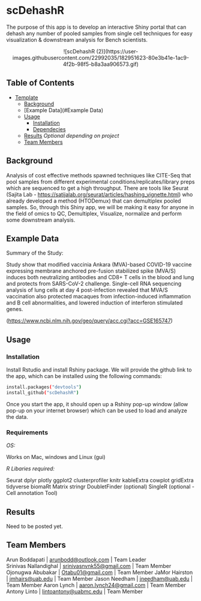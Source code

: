 # scDehashR
The purpose of this app is to develop an interactive Shiny portal that can dehash any number of pooled samples from single cell techniques for easy visualization & downstream analysis for Bench scientists.
 
<p align="center">
![scDehashR (2)](https://user-images.githubusercontent.com/22992035/182951623-80e3b41e-1ac9-4f2b-98f5-b8a3aa906573.gif)
</p>

## Table of Contents

- [Template](#team-repo-template)
    - [Background](#Background)
    - [Example Data](#Example Data)
    - [Usage](#usage)
        - [Installation](#installation)
        - [Dependecies](#requirements)
    - [Results](#results) _Optional depending on project_
    - [Team Members](#team-members)

## Background

Analysis of cost effective methods spawned techniques like CITE-Seq that pool samples from different experimental conditions/replicates/library preps which are sequenced to get a high throughput. There are tools like Seurat (Sajita Lab - https://satijalab.org/seurat/articles/hashing_vignette.html) who already developed a method (HTODemux) that can demultiplex pooled samples. So, through this Shiny app, we will be making it easy for anyone in the field of omics to QC, Demultiplex, Visualize, normalize and perform some downstream analysis.



## Example Data

Summary of the Study:

Study show that modified vaccinia Ankara (MVA)-based COVID-19 vaccine expressing membrane anchored pre-fusion stabilized spike (MVA/S) induces both neutralizing antibodies and CD8+ T cells in the blood and lung and protects from SARS-CoV-2 challenge. Single-cell RNA sequencing analysis of lung cells at day 4 post-infection revealed that MVA/S vaccination also protected macaques from infection-induced inflammation and B cell abnormalities, and lowered induction of interferon stimulated genes.

(https://www.ncbi.nlm.nih.gov/geo/query/acc.cgi?acc=GSE165747)

## Usage

### Installation

Install Rstudio and install Rshiny package. We will provide the github link to the app, which can be installed using the following commands:

```sh
install.packages("devtools")
install_github("scDehashR")
```
Once you start the app, it should open up a Rshiny pop-up window (allow pop-up on your internet browser) which can be used to load and analyze the data.

### Requirements

*OS:*

Works on Mac, windows and Linux (gui)

*R Libaries required:*

Seurat
dplyr
plotly
ggplot2
clusterprofiler
knitr
kableExtra
cowplot
gridExtra
tidyverse
biomaRt
Matrix
stringr
DoubletFinder (optional)
SingleR (optional - Cell annotation Tool)

## Results

Need to be posted yet.

## Team Members

Arun Boddapati | arunbodd@outlook.com | Team Leader  
Srinivas Nallandighal |  srinivasnvnk55@gmail.com | Team Member
Ojonugwa Abubakar |  Otabu01@gmail.com | Team Member
JaMor Hairston | jmhairs@uab.edu | Team Member
Jason Needham | jneedham@uab.edu | Team Member
Aaron Lynch | aaron.lynch24@gmail.com | Team Member
Antony Linto | lintoantony@uabmc.edu | Team Member
